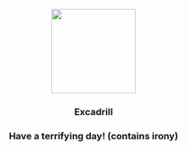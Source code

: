 <p align="center">
    <img src="https://raw.githubusercontent.com/PokeAPI/sprites/master/sprites/pokemon/530.png" width="150" height="150">
</p>
<h3 align="center"> <b>Excadrill</b></h3>
<h3 align="center">Have a terrifying day! (contains irony)</h3>
